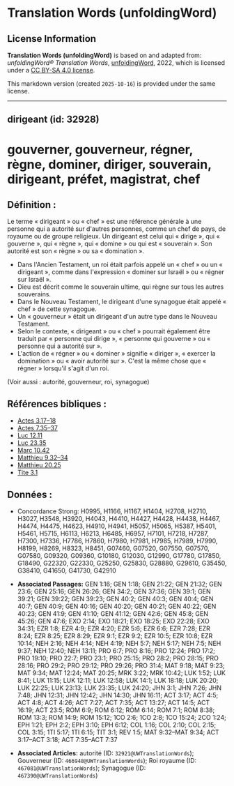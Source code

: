 # Translation Words (unfoldingWord)

## License Information

**Translation Words (unfoldingWord)** is based on and adapted from: _unfoldingWord® Translation Words_, [unfoldingWord](https://unfoldingword.org/utw), 2022, which is licensed under a [CC BY-SA 4.0 license](https://creativecommons.org/licenses/by-sa/4.0/legalcode.en).

This markdown version (created `2025-10-16`) is provided under the same license.



--------------------------------

## dirigeant (id: 32928)

gouverner, gouverneur, régner, règne, dominer, diriger, souverain, dirigeant, préfet, magistrat, chef
=====================================================================================================

Définition :
------------

Le terme « dirigeant » ou « chef » est une référence générale à une personne qui a autorité sur d'autres personnes, comme un chef de pays, de royaume ou de groupe religieux. Un dirigeant est celui qui « dirige », qui « gouverne », qui « règne », qui « domine » ou qui est « souverain ». Son autorité est son « règne » ou sa « domination ».

* Dans l'Ancien Testament, un roi était parfois appelé un « chef » ou un « dirigeant », comme dans l'expression « dominer sur Israël » ou « régner sur Israël ».
* Dieu est décrit comme le souverain ultime, qui règne sur tous les autres souverains.
* Dans le Nouveau Testament, le dirigeant d'une synagogue était appelé « chef » de cette synagogue.
* Un « gouverneur » était un dirigeant d'un autre type dans le Nouveau Testament.
* Selon le contexte, « dirigeant » ou « chef » pourrait également être traduit par « personne qui dirige », « personne qui gouverne » ou « personne qui a autorité sur ».
* L'action de « régner » ou « dominer » signifie « diriger », « exercer la domination » ou « avoir autorité sur ». C'est la même chose que « régner » lorsqu'il s'agit d'un roi.

(Voir aussi : autorité, gouverneur, roi, synagogue)

Références bibliques :
----------------------

* [Actes 3\.17–18](https://ref.ly/Acts3:17-Acts3:18)
* [Actes 7\.35–37](https://ref.ly/Acts7:35-Acts7:37)
* [Luc 12\.11](https://ref.ly/Luke12:11)
* [Luc 23\.35](https://ref.ly/Luke23:35)
* [Marc 10\.42](https://ref.ly/Mark10:42)
* [Matthieu 9\.32–34](https://ref.ly/Matt9:32-Matt9:34)
* [Matthieu 20\.25](https://ref.ly/Matt20:25)
* [Tite 3\.1](https://ref.ly/Titus3:1)

Données :
---------

* Concordance Strong: H0995, H1166, H1167, H1404, H2708, H2710, H3027, H3548, H3920, H4043, H4410, H4427, H4428, H4438, H4467, H4474, H4475, H4623, H4910, H4941, H5057, H5065, H5387, H5401, H5461, H5715, H6113, H6213, H6485, H6957, H7101, H7218, H7287, H7300, H7336, H7786, H7860, H7980, H7981, H7985, H7989, H7990, H8199, H8269, H8323, H8451, G07460, G07520, G07550, G07570, G07580, G09320, G09360, G10180, G12030, G12990, G17780, G17850, G18490, G22320, G22330, G25250, G25830, G28880, G29610, G35450, G38410, G41650, G41730, G42910

* **Associated Passages:** GEN 1:16; GEN 1:18; GEN 21:22; GEN 21:32; GEN 23:6; GEN 25:16; GEN 26:26; GEN 34:2; GEN 37:36; GEN 39:1; GEN 39:21; GEN 39:22; GEN 39:23; GEN 40:2; GEN 40:3; GEN 40:4; GEN 40:7; GEN 40:9; GEN 40:16; GEN 40:20; GEN 40:21; GEN 40:22; GEN 40:23; GEN 41:9; GEN 41:10; GEN 41:12; GEN 42:6; GEN 45:8; GEN 45:26; GEN 47:6; EXO 2:14; EXO 18:21; EXO 18:25; EXO 22:28; EXO 34:31; EZR 1:8; EZR 4:9; EZR 4:20; EZR 5:6; EZR 6:6; EZR 7:28; EZR 8:24; EZR 8:25; EZR 8:29; EZR 9:1; EZR 9:2; EZR 10:5; EZR 10:8; EZR 10:14; NEH 2:16; NEH 4:14; NEH 4:19; NEH 5:7; NEH 5:17; NEH 7:5; NEH 9:37; NEH 12:40; NEH 13:11; PRO 6:7; PRO 8:16; PRO 12:24; PRO 17:2; PRO 19:10; PRO 22:7; PRO 23:1; PRO 25:15; PRO 28:2; PRO 28:15; PRO 28:16; PRO 29:2; PRO 29:12; PRO 29:26; PRO 31:4; MAT 9:18; MAT 9:23; MAT 9:34; MAT 12:24; MAT 20:25; MRK 3:22; MRK 10:42; LUK 1:52; LUK 8:41; LUK 11:15; LUK 12:11; LUK 12:58; LUK 14:1; LUK 18:18; LUK 20:20; LUK 22:25; LUK 23:13; LUK 23:35; LUK 24:20; JHN 3:1; JHN 7:26; JHN 7:48; JHN 12:31; JHN 12:42; JHN 14:30; JHN 16:11; ACT 3:17; ACT 4:5; ACT 4:8; ACT 4:26; ACT 7:27; ACT 7:35; ACT 13:27; ACT 14:5; ACT 16:19; ACT 23:5; ROM 6:9; ROM 6:12; ROM 6:14; ROM 7:1; ROM 8:38; ROM 13:3; ROM 14:9; ROM 15:12; 1CO 2:6; 1CO 2:8; 1CO 15:24; 2CO 1:24; EPH 1:21; EPH 2:2; EPH 3:10; EPH 6:12; COL 1:16; COL 2:10; COL 2:15; COL 3:15; 1TI 5:17; 1TI 6:15; TIT 3:1; REV 1:5; MAT 9:32–MAT 9:34; ACT 3:17–ACT 3:18; ACT 7:35–ACT 7:37
* **Associated Articles:** autorité (ID: `32921@UWTranslationWords`); Gouverneur (ID: `466948@UWTranslationWords`); Roi royaume (ID: `467081@UWTranslationWords`); Synagogue (ID: `467390@UWTranslationWords`)

